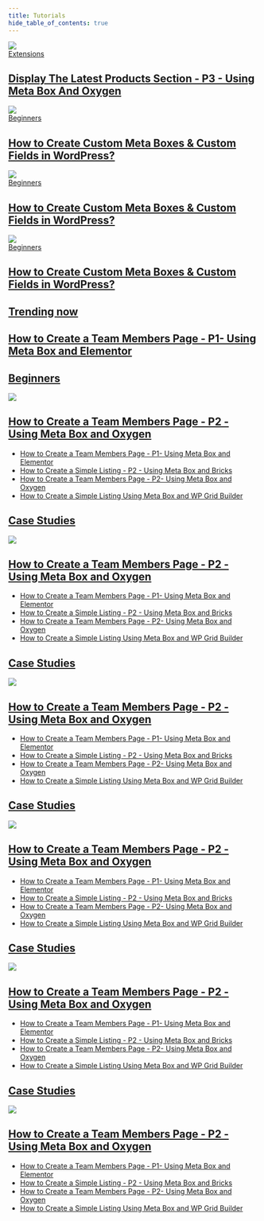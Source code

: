 ```yaml
---
title: Tutorials
hide_table_of_contents: true
---
```

<div className="tutorials">
	<div className="tutorials_banner">
		<div className="banner_left banner_left--item1">
			<a href="/tutorials/display-the-latest-products-section-p3-using-meta-box-and-oxygen/">
				<img src="/tutorials/banner-1.png"/>
				<div className="cards">
				<span className="cards_category">Extensions</span>
				<h2 className="cards_title">Display The Latest Products Section - P3 - Using Meta Box And Oxygen</h2>
				</div>
			</a>
		</div>
		<div className="banner_right banner_right--item2">
			<a href="/tutorials/how-to-create-custom-meta-boxes-&-custom-fields-in-wordpress?/">
				<img src="/tutorials/banner-2.png"/>
				<div className="cards">
				<span className="cards_category">Beginners</span>
				<h2 className="cards_title">How to Create Custom Meta Boxes & Custom Fields in WordPress?</h2>
				</div>
			</a>
		</div>
		<div className="banner_right banner_right--bottom banner_right--item3">
			<a href="/tutorials/how-to-create-custom-meta-boxes-&-custom-fields-in-wordpress?/">
				<img src="/tutorials/banner-3.png"/>
				<div className="cards">
				<span className="cards_category">Beginners</span>
				<h2 className="cards_title">How to Create Custom Meta Boxes & Custom Fields in WordPress?</h2>
				</div>
			</a>
		</div>
		<div className="banner_right banner_right--bottom banner_right--item4">
			<a href="/tutorials/how-to-create-custom-meta-boxes-&-custom-fields-in-wordpress?/">
				<img src="/tutorials/banner-4.png"/>
				<div className="cards">
				<span className="cards_category">Beginners</span>
				<h2 className="cards_title">How to Create Custom Meta Boxes & Custom Fields in WordPress?</h2>
				</div>
			</a>
		</div>
	</div>
	<div className="tutorials_trending">
		<a className="trending"href="/tutorials/how-to-create-a-team-members-page-p1-using-meta-box-and-elementor/">
			<h2 className="trending_category">Trending now</h2>
			<h2 className="trending_title">How to Create a Team Members Page - P1- Using Meta Box and Elementor</h2>
		</a>
	</div>
	<div className="tutorials_category">
		<div className="items">
			<a href="/tutorials/beginners/">
				<h2 className="items_heading">Beginners</h2>
			</a>
			<div className="items_content">
				<a href="/tutorials/how-to-create-a-team-members-page-p2-using-meta-box-and-oxygen/">
					<img src="/tutorials/category-1.png"/>
					<h2 className="items_title">How to Create a Team Members Page - P2 - Using Meta Box and Oxygen</h2>
				</a>
			</div>
			<ul>
				<li><a href="/tutorials/how-to-create-a-team-members-page-p1-using-meta-box-and-elementor/">How to Create a Team Members Page - P1- Using Meta Box and Elementor</a></li>
				<li><a href="/tutorials/how-to-create-a-simple-listing-p2-using-meta-box-and-bricks/">How to Create a Simple Listing - P2 - Using Meta Box and Bricks</a></li>
				<li><a href="/tutorials/how-to-create-a-team-members-page-p2-using-meta-box-and-oxygen/">How to Create a Team Members Page - P2- Using Meta Box and Oxygen</a></li>
				<li><a href="/tutorials/how-to-create-a-simple-listing-using-meta-box-and-wp-grid-builder/">How to Create a Simple Listing Using Meta Box and WP Grid Builder</a></li>
			</ul>
		</div>
		<div className="items">
			<a href="/tutorials/case-studies/">
				<h2 className="items_heading">Case Studies</h2>
			</a>
			<div className="items_content">
				<a href="/tutorials/how-to-create-a-team-members-page-p2-using-meta-box-and-oxygen/">
					<img src="/tutorials/category-2.png"/>
					<h2 className="items_title">How to Create a Team Members Page - P2 - Using Meta Box and Oxygen</h2>
				</a>
			</div>
			<ul>
				<li><a href="/tutorials/how-to-create-a-team-members-page-p1-using-meta-box-and-elementor/">How to Create a Team Members Page - P1- Using Meta Box and Elementor</a></li>
				<li><a href="/tutorials/how-to-create-a-simple-listing-p2-using-meta-box-and-bricks/">How to Create a Simple Listing - P2 - Using Meta Box and Bricks</a></li>
				<li><a href="/tutorials/how-to-create-a-team-members-page-p2-using-meta-box-and-oxygen/">How to Create a Team Members Page - P2- Using Meta Box and Oxygen</a></li>
				<li><a href="/tutorials/how-to-create-a-simple-listing-using-meta-box-and-wp-grid-builder/">How to Create a Simple Listing Using Meta Box and WP Grid Builder</a></li>
			</ul>
		</div>
		<div className="items">
			<a href="/tutorials/case-studies/">
				<h2 className="items_heading">Case Studies</h2>
			</a>
			<div className="items_content">
				<a href="/tutorials/how-to-create-a-team-members-page-p2-using-meta-box-and-oxygen/">
					<img src="/tutorials/category-3.png"/>
					<h2 className="items_title">How to Create a Team Members Page - P2 - Using Meta Box and Oxygen</h2>
				</a>
			</div>
			<ul>
				<li><a href="/tutorials/how-to-create-a-team-members-page-p1-using-meta-box-and-elementor/">How to Create a Team Members Page - P1- Using Meta Box and Elementor</a></li>
				<li><a href="/tutorials/how-to-create-a-simple-listing-p2-using-meta-box-and-bricks/">How to Create a Simple Listing - P2 - Using Meta Box and Bricks</a></li>
				<li><a href="/tutorials/how-to-create-a-team-members-page-p2-using-meta-box-and-oxygen/">How to Create a Team Members Page - P2- Using Meta Box and Oxygen</a></li>
				<li><a href="/tutorials/how-to-create-a-simple-listing-using-meta-box-and-wp-grid-builder/">How to Create a Simple Listing Using Meta Box and WP Grid Builder</a></li>
			</ul>
		</div>
		<div className="items">
			<a href="/tutorials/case-studies/">
				<h2 className="items_heading">Case Studies</h2>
			</a>
			<div className="items_content">
				<a href="/tutorials/how-to-create-a-team-members-page-p2-using-meta-box-and-oxygen/">
					<img src="/tutorials/category-4.png"/>
					<h2 className="items_title">How to Create a Team Members Page - P2 - Using Meta Box and Oxygen</h2>
				</a>
			</div>
			<ul>
				<li><a href="/tutorials/how-to-create-a-team-members-page-p1-using-meta-box-and-elementor/">How to Create a Team Members Page - P1- Using Meta Box and Elementor</a></li>
				<li><a href="/tutorials/how-to-create-a-simple-listing-p2-using-meta-box-and-bricks/">How to Create a Simple Listing - P2 - Using Meta Box and Bricks</a></li>
				<li><a href="/tutorials/how-to-create-a-team-members-page-p2-using-meta-box-and-oxygen/">How to Create a Team Members Page - P2- Using Meta Box and Oxygen</a></li>
				<li><a href="/tutorials/how-to-create-a-simple-listing-using-meta-box-and-wp-grid-builder/">How to Create a Simple Listing Using Meta Box and WP Grid Builder</a></li>
			</ul>
		</div>
		<div className="items">
			<a href="/tutorials/case-studies/">
				<h2 className="items_heading">Case Studies</h2>
			</a>
			<div className="items_content">
				<a href="/tutorials/how-to-create-a-team-members-page-p2-using-meta-box-and-oxygen/">
					<img src="/tutorials/category-5.png"/>
					<h2 className="items_title">How to Create a Team Members Page - P2 - Using Meta Box and Oxygen</h2>
				</a>
			</div>
			<ul>
				<li><a href="/tutorials/how-to-create-a-team-members-page-p1-using-meta-box-and-elementor/">How to Create a Team Members Page - P1- Using Meta Box and Elementor</a></li>
				<li><a href="/tutorials/how-to-create-a-simple-listing-p2-using-meta-box-and-bricks/">How to Create a Simple Listing - P2 - Using Meta Box and Bricks</a></li>
				<li><a href="/tutorials/how-to-create-a-team-members-page-p2-using-meta-box-and-oxygen/">How to Create a Team Members Page - P2- Using Meta Box and Oxygen</a></li>
				<li><a href="/tutorials/how-to-create-a-simple-listing-using-meta-box-and-wp-grid-builder/">How to Create a Simple Listing Using Meta Box and WP Grid Builder</a></li>
			</ul>
		</div>
		<div className="items">
			<a href="/tutorials/case-studies/">
				<h2 className="items_heading">Case Studies</h2>
			</a>
			<div className="items_content">
				<a href="/tutorials/how-to-create-a-team-members-page-p2-using-meta-box-and-oxygen/">
					<img src="/tutorials/category-6.png"/>
					<h2 className="items_title">How to Create a Team Members Page - P2 - Using Meta Box and Oxygen</h2>
				</a>
			</div>
			<ul>
				<li><a href="/tutorials/how-to-create-a-team-members-page-p1-using-meta-box-and-elementor/">How to Create a Team Members Page - P1- Using Meta Box and Elementor</a></li>
				<li><a href="/tutorials/how-to-create-a-simple-listing-p2-using-meta-box-and-bricks/">How to Create a Simple Listing - P2 - Using Meta Box and Bricks</a></li>
				<li><a href="/tutorials/how-to-create-a-team-members-page-p2-using-meta-box-and-oxygen/">How to Create a Team Members Page - P2- Using Meta Box and Oxygen</a></li>
				<li><a href="/tutorials/how-to-create-a-simple-listing-using-meta-box-and-wp-grid-builder/">How to Create a Simple Listing Using Meta Box and WP Grid Builder</a></li>
			</ul>
		</div>
	</div>
</div>

